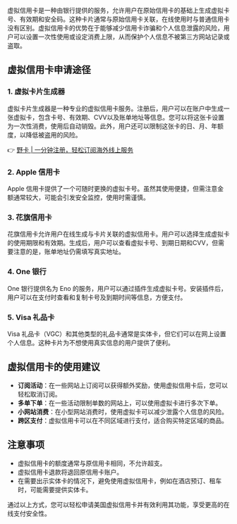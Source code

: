 虚拟信用卡是一种由银行提供的服务，允许用户在原始信用卡的基础上生成虚拟卡号、有效期和安全码。这种卡片通常与原始信用卡关联，在线使用时与普通信用卡没有区别。虚拟信用卡的优势在于能够减少信用卡诈骗和个人信息泄露的风险，用户可以设置一次性使用或设定消费上限，从而保护个人信息不被第三方网站记录或盗取。

## 虚拟信用卡申请途径

### 1. 虚拟卡片生成器
虚拟卡片生成器是一种专业的虚拟信用卡服务。注册后，用户可以在账户中生成一张虚拟卡，包含卡号、有效期、CVV以及账单地址等信息。您可以将这张卡设置为一次性消费，使用后自动销毁。此外，用户还可以限制这张卡的日、月、年额度，以降低被盗用的风险。

👉 [野卡 | 一分钟注册，轻松订阅海外线上服务](https://bit.ly/bewildcard)

### 2. Apple 信用卡
Apple 信用卡提供了一个可随时更换的虚拟卡号。虽然其使用便捷，但需注意金额通常较大，可能会引发安全监控，使用时需谨慎。

### 3. 花旗信用卡
花旗信用卡允许用户在线生成与卡片关联的虚拟信用卡。用户可以选择生成虚拟卡的使用期限和有效期。生成后，用户可以查看虚拟卡号、到期日期和CVV，但需要注意的是，账单地址仍需填写真实地址。

### 4. One 银行
One 银行提供名为 Eno 的服务，用户可以通过插件生成虚拟卡号。安装插件后，用户可以在支付时查看和复制卡号及到期时间等信息，方便支付。

### 5. Visa 礼品卡
Visa 礼品卡（VGC）和其他类型的礼品卡通常是实体卡，但它们可以在网上设置个人信息。这种卡片为不想使用真实信息的用户提供了便利。

## 虚拟信用卡的使用建议
- **订阅活动**：在一些网站上订阅可以获得额外奖励，使用虚拟信用卡后，您可以轻松取消订阅。
- **多单下单**：在一些活动限制单数的网站上，可以使用虚拟卡进行多次下单。
- **小网站消费**：在小型网站消费时，使用虚拟卡可以减少泄露个人信息的风险。
- **跨区支付**：虚拟信用卡可以在不同区域进行支付，适合购买特定区域的商品。

## 注意事项
- 虚拟信用卡的额度通常与原信用卡相同，不允许超支。
- 虚拟信用卡退款将退回原信用卡账户。
- 在需要出示实体卡的情况下，避免使用虚拟信用卡，例如在酒店预订、租车时，可能需要提供实体卡。

通过以上方式，您可以轻松申请美国虚拟信用卡并有效利用其功能，享受更高的在线支付安全性。